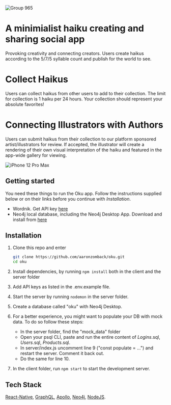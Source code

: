 ![Group 965](https://user-images.githubusercontent.com/63470294/131759654-ce9ca4ed-25e1-403d-a679-78526a74bbf8.png)


# A minimialist haiku creating and sharing social app
Provoking creativity and connecting creators. Users create haikus according to the 5/7/5 syllable count and publish for the world to see.

# Collect Haikus
Users can collect haikus from other users to add to their collection. The limit for collection is 1 haiku per 24 hours. Your collection should represent your absolute favorites!

# Connecting Illustrators with Authors
Users can submit haikus from their collection to our platform sponsored artist/illustrators for review. If accepted, the illustrator will create a rendering of their own visual interpretation of the haiku and featured in the app-wide gallery for viewing.

![iPhone 12 Pro Max](https://user-images.githubusercontent.com/63470294/131813060-84396bb1-f3d7-4a3a-aa3c-e63e84abc2c4.png)

## Getting started

You need these things to run the Oku app. Follow the instructions supplied below or on their links before you continue with *Installation*.
* Wordnik. Get API key [here](https://www.wordnik.com/)
* Neo4j local database, including the Neo4j Desktop App. Download and install from [here](https://www.neo4j.org/) 


## Installation
1. Clone this repo and enter

   ```bash
   git clone https://github.com/aaronzomback/oku.git
   cd oku
   ```

2. Install dependencies, by running ````npm install```` both in the client and the server folder

3. Add API keys as listed in the .env.example file.

4. Start the server by running ````nodemon```` in the server folder.
5. Create a database called "oku" with Neo4j Desktop.

5. For a better experience, you might want to populate your DB with mock data. To do so follow these steps:
      * In the server folder, find the "mock_data" folder
      * Open your psql CLI, paste and run the entire content of _Logins_.sql, _Users_.sql, _Products_.sql.
      * In server/index.js uncomment line 9 ("const populate = ...") and restart the server. Comment it back out.
      * Do the same for line 10.

5. In the client folder, run ````npm start```` to start the development server.
 
 ## Tech Stack
 [React-Native](https://reactjs.org/), [GraphQL](https://www.typescriptlang.org/), [Apollo](https://styled-components.com/), [Neo4j](https://www.postgresql.org/), [NodeJS](https://expressjs.com/).
